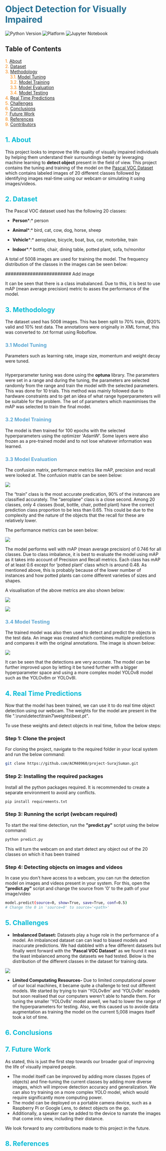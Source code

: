 # <span style="color:#237094;">Object Detection for Visually Impaired</span>

![Python Version](https://img.shields.io/badge/python-3.12.4%2B-blue) ![Platform](https://img.shields.io/badge/platform-jupyter%20%7C%20python%20script-lightgreen) ![Jupyter Notebook](https://img.shields.io/badge/Jupyter-Notebook-orange)

## Table of Contents

<p>
<span style="color:#fb8509;">1.</span> <a href="#about">About</a><br>
<span style="color:#fb8509;">2.</span> <a href="#dataset">Dataset</a><br>
<span style="color:#fb8509;">3.</span> <a href="#methodology">Methodology</a><br>
&nbsp;&nbsp;&nbsp;&nbsp;<span style="color:#fb8509;">3.1.</span> <a href="#model_tuning">Model Tuning</a><br>
&nbsp;&nbsp;&nbsp;&nbsp;<span style="color:#fb8509;">3.2.</span> <a href="#model_training">Model Training</a><br>
&nbsp;&nbsp;&nbsp;&nbsp;<span style="color:#fb8509;">3.3.</span> <a href="#model_evaluation">Model Evaluation</a><br>
&nbsp;&nbsp;&nbsp;&nbsp;<span style="color:#fb8509;">3.4.</span> <a href="#model_testing">Model Testing</a><br>
<span style="color:#fb8509;">4.</span> <a href="#real_time_predictions">Real Time Predictions</a><br>
<span style="color:#fb8509;">5.</span> <a href="#challenges">Challenges</a><br>
<span style="color:#fb8509;">6.</span> <a href="#conclusions">Conclusions</a><br>
<span style="color:#fb8509;">7.</span> <a href="#future_work">Future Work</a><br>
<span style="color:#fb8509;">8.</span> <a href="#references">References</a><br>
<span style="color:#fb8509;">9.</span> <a href="#contributors">Contributors</a><br>
</p>

## <span id="about" style="color:#00bbd6;">1. About</span>

This project looks to improve the life quality of visually impaired individuals by helping them understand their surroundings better by leveraging machine learning to **detect object** present in the field of view. This project contains the tuning and training of the model on the [Pascal VOC Dataset](http://host.robots.ox.ac.uk/pascal/VOC/voc2007/index.html) which contains labeled images of 20 different classes followed by identifying images real-time using our webcam or simulating it using images/videos.

## <span id="dataset" style="color:#00bbd6;">2. Dataset</span>

The Pascal VOC dataset used has the following 20 classes:

-   **Person***:* person

-   **Animal***:* bird, cat, cow, dog, horse, sheep

-   **Vehicle***:* aeroplane, bicycle, boat, bus, car, motorbike, train

-   **Indoor***:* bottle, chair, dining table, potted plant, sofa, tv/monitor

A total of 5008 images are used for training the model. The frequency distribution of the classes in the images can be seen below:

\######################## Add image

It can be seen that there is a class imabalanced. Due to this, it is best to use mAP (mean average precision) metric to asses the performance of the model.

## <span id="methodology" style="color:#00bbd6;">3. Methodology</span>

The dataset used has 5008 images. This has been split to 70% train, \@20% valid and 10% test data. The annotations were originally in XML format, this was converted to .txt format using Roboflow.

###  <span id="model_tuning" style="color:#5fa8d3;">3.1 Model Tuning</span>

Parameters such as learning rate, image size, momentum and weight decay were tuned.

```{python}     learning_rate = trial.suggest_loguniform('learning_rate', 1e-5, 1e-1)     img_size = trial.suggest_categorical('img_size', [320, 416, 512, 640]) # Common yolo image size     momentum = trial.suggest_uniform('momentum', 0.85, 0.99)  # Typical range for momentum     weight_decay = trial.suggest_loguniform('weight_decay', 1e-6, 1e-2)}
```

Hyperparameter tuning was done using the **optuna** library. The parameters were set in a range and during the tuning, the parameters are selected randomly from the range and train the model with the selected parameters. This was done for 10 trials. This method was mainly followed due to hardware constraints and to get an idea of what range hyperparameters will be suitable for the problem. The set of parameters which maxmimises the mAP was selected to train the final model.

###  <span id="model_training" style="color:#5fa8d3;">3.2 Model Training</span>

The model is then trained for 100 epochs with the selected hyperparameters using the optimizer 'AdamW'. Some layers were also frozen as a pre-trained model and to not lose whatever information was learned.

###  <span id="model_evaluation" style="color:#5fa8d3;">3.3 Model Evaluation</span>

The confusion matrix, performance metrics like mAP, precision and recall were looked at. The confusion matrix can be seen below:

![](images_readme/confusion_matrix_normalized.png)

The “train” class is the most accurate predication, 90% of the instances are classified accurately. The “aeroplane” class is a close second. Among 20 classes, only 4 classes (boat, bottle, chair, potted plant) have the correct prediction class proportion to be less than 0.65. This could be due to the complexity and the nature of the objects that the recall for these are relatively lower.

The performance metrics can be seen below:

![](images_readme/metrics.png)

The model performs well with mAP (mean average precision) of 0.746 for all classes. Due to class imbalance, it is best to evaluate the model using mAP as it takes into account of Precision and Recall metrics. Each class has mAP of at least 0.6 except for ‘potted plant’ class which is around 0.48. As mentioned above, this is probably because of the lower number of instances and how potted plants can come different varieties of sizes and shapes.

A visualisation of the above metrics are also shown below:

![](images_readme/mAP_plot.png)

![](images_readme/PR_curve.png)

###  <span id="model_testing" style="color:#5fa8d3;">3.4 Model Testing</span>

The trained model was also then used to detect and predict the objects in the test data. An image was created which combines multiple predictions and compares it with the original annotations. The image is shown below:

![](images_readme/2.png)

It can be seen that the detections are very accurate. The model can be further improved upon by letting it be tuned further with a bigger hyperparameter space and using a more complex model YOLOv8 model such as the YOLOv8m or YOLOv8l.

## <span id="real_time_predictions" style="color:#00bbd6;">4. Real Time Predictions</span>

Now that the model has been trained, we can use it to do real time object detection using our webcam. The weights for the model are present in the file ".\runs\detect\train7\weights\best.pt". 

To use these weights and detect objects in real time, follow the below steps:

### Step 1: Clone the project

For cloning the project, navigate to the required folder in your local system and run the below command:

````bash
git clone https://github.com/ACM40960/project-SurajSuman.git
````

### Step 2: Installing the required packages

Install all the python packages required. It is recommended to create a separate environment to avoid any conflicts.

````bash
pip install requirements.txt
````

### Step 3: Running the script (webcam required)

To start the real time detection, run the **"predict.py"** script using the below command:

````bash
python predict.py
````

This will turn the webcam on and start detect any object out of the 20 classes on which it has been trained

### Step 4: Detecting objects on images and videos

In case you don't have access to a webcam, you can run the detection model on images and videos present in your system. For this, open the **"predict.py"** script and change the source from '0' to the path of your image/video

````bash
model.predict(source=0, show=True, save=True, conf=0.5)
# Change the 0 in 'source=0' to source='<path>'
````

## <span id="challenges" style="color:#00bbd6;">5. Challenges</span>

- **Imbalanced Dataset:** Datasets play a huge role in the performance of a model. An imbalanced dataset can can lead to biased models and inaccurate predictions. We had dabbled with a few different datasets but finally went forward with the **'Pascal VOC Dataset'** as we found it was the least imbalanced among the datasets we had tested. Below is the distribution of the different classes in the dataset for training data.

![](images_readme/pascal_voc_dist.png)

- **Limited Computating Resources-** Due to limited computational power of our local machines, it became quite a challenge to test out different models. We started by trying to train 'YOLOv8m' and 'YOLOv8n' models but soon realised that our computers weren't able to handle them. For tuning the smaller 'YOLOv8s' model aswell, we had to lower the range of the hyperparameters for testing. Also, we this caused us to avoide data augmentation as training the model on the current 5,008 images itself took a lot of time.

## <span id="Conclusions" style="color:#00bbd6;">6. Conclusions</span>

## <span id="future_work" style="color:#00bbd6;">7. Future Work</span>

As stated, this is just the first step towards our broader goal of improving the life of visually impaired people. 
- The model itself can be improved by adding more classes (types of objects) and fine-tuning the current classes by adding more diverse images, which will improve detection accuracy and generalization. We can also try training on a more complex YOLO model, which would require significantly more computing power.
- The model can be deployed on a portable camera device, such as a Raspberry Pi or Google Lens, to detect objects on the go.
- Additionally, a speaker can be added to the device to narrate the images that come into view, including their distance.

We look forward to any contributions made to this project in the future.

## <span id="references" style="color:#00bbd6;">8. References</span>